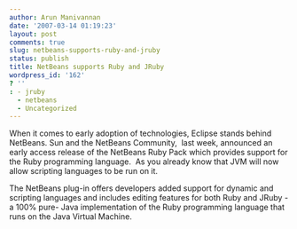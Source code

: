 ```yaml
---
author: Arun Manivannan
date: '2007-03-14 01:19:23'
layout: post
comments: true
slug: netbeans-supports-ruby-and-jruby
status: publish
title: NetBeans supports Ruby and JRuby
wordpress_id: '162'
? ''
: - jruby
  - netbeans
  - Uncategorized
---
```


When it comes to early adoption of technologies, Eclipse stands behind
NetBeans. Sun and the NetBeans Community,  last week, announced an early
access release of the NetBeans Ruby Pack which provides support for the Ruby
programming language.  As you already know that JVM will now allow scripting
languages to be run on it.

The NetBeans plug-in offers developers added support for dynamic and scripting
languages and includes editing features for both Ruby and JRuby - a 100% pure-
Java implementation of the Ruby programming language that runs on the Java
Virtual Machine.

